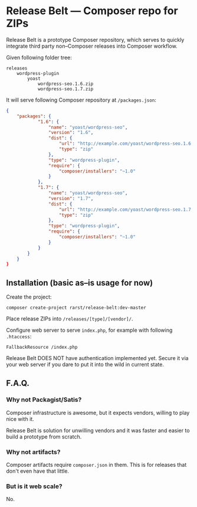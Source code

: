 # Release Belt — Composer repo for ZIPs

Release Belt is a prototype Composer repository, which serves to quickly integrate third party non–Composer releases into Composer workflow.

Given following folder tree:

```
releases
	wordpress-plugin
		yoast
			wordpress-seo.1.6.zip
			wordpress-seo.1.7.zip
```

It will serve following Composer repository at `/packages.json`:

```json
{
    "packages": {
            "1.6": {
                "name": "yoast/wordpress-seo",
                "version": "1.6",
                "dist": {
                    "url": "http://example.com/yoast/wordpress-seo.1.6.zip",
                    "type": "zip"
                },
                "type": "wordpress-plugin",
                "require": {
                    "composer/installers": "~1.0"
                }
            },
            "1.7": {
                "name": "yoast/wordpress-seo",
                "version": "1.7",
                "dist": {
                    "url": "http://example.com/yoast/wordpress-seo.1.7.zip",
                    "type": "zip"
                },
                "type": "wordpress-plugin",
                "require": {
                    "composer/installers": "~1.0"
                }
            }
        }
    }
}
```

## Installation (basic as–is usage for now)

Create the project:

```
composer create-project rarst/release-belt:dev-master
```

Place release ZIPs into `/releases/[type]/[vendor]/`.

Configure web server to serve `index.php`, for example with following `.htaccess`:

```
FallbackResource /index.php
```  

Release Belt DOES NOT have authentication implemented yet. Secure it via your web server if you dare to put it into the wild in current state. 

## F.A.Q.

### Why not Packagist/Satis?

Composer infrastructure is awesome, but it expects vendors, willing to play nice with it.

Release Belt is solution for unwilling vendors and it was faster and easier to build a prototype from scratch. 

### Why not artifacts?

Composer artifacts require `composer.json` in them. This is for releases that don't even have that little.

### But is it web scale?

No.